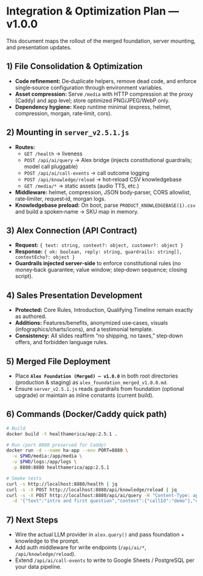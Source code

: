 # Integration & Optimization Plan — v1.0.0

This document maps the rollout of the merged foundation, server mounting, and presentation updates.

## 1) File Consolidation & Optimization
- **Code refinement:** De‑duplicate helpers, remove dead code, and enforce single‑source configuration through environment variables.
- **Asset compression:** Serve `/media` with HTTP compression at the proxy (Caddy) and app level; store optimized PNG/JPEG/WebP only.
- **Dependency hygiene:** Keep runtime minimal (express, helmet, compression, morgan, rate‑limit, cors).

## 2) Mounting in `server_v2.5.1.js`
- **Routes:**
  - `GET /health` → liveness
  - `POST /api/ai/query` → Alex bridge (injects constitutional guardrails; model call pluggable)
  - `POST /api/ai/call-events` → call outcome logging
  - `POST /api/knowledge/reload` → hot‑reload CSV knowledgebase
  - `GET /media/*` → static assets (audio TTS, etc.)
- **Middleware:** helmet, compression, JSON body‑parser, CORS allowlist, rate‑limiter, request‑id, morgan logs.
- **Knowledgebase preload:** On boot, parse `PRODUCT_KNOWLEDGEBASE(1).csv` and build a spoken‑name → SKU map in memory.

## 3) Alex Connection (API Contract)
- **Request:** `{ text: string, context?: object, customer?: object }`
- **Response:** `{ ok: boolean, reply: string, guardrails: string[], contextEcho?: object }`
- **Guardrails injected server‑side** to enforce constitutional rules (no money‑back guarantee; value window; step‑down sequence; closing script).

## 4) Sales Presentation Development
- **Protected:** Core Rules, Introduction, Qualifying Timeline remain exactly as authored.
- **Additions:** Features/benefits, anonymized use‑cases, visuals (infographics/charts/icons), and a testimonial template.
- **Consistency:** All slides reaffirm “no shipping, no taxes,” step‑down offers, and forbidden language rules.

## 5) Merged File Deployment
- Place **`Alex Foundation (Merged) — v1.0.0`** in both root directories (production & staging) as `alex_foundation_merged_v1.0.0.md`.
- Ensure `server_v2.5.1.js` reads guardrails from foundation (optional upgrade) or maintain as inline constants (current build).

## 6) Commands (Docker/Caddy quick path)
```bash
# Build
docker build -t healthamerica/app:2.5.1 .

# Run (port 8880 preserved for Caddy)
docker run -d --name ha-app --env PORT=8880 \
  -v $PWD/media:/app/media \
  -v $PWD/logs:/app/logs \
  -p 8880:8880 healthamerica/app:2.5.1

# Smoke tests
curl -s http://localhost:8880/health | jq
curl -s -X POST http://localhost:8880/api/knowledge/reload | jq
curl -s -X POST http://localhost:8880/api/ai/query -H "Content-Type: application/json" \
  -d '{"text":"intro and first question","context":{"callId":"demo"},"customer":{"firstName":"Pat"}}' | jq
```

## 7) Next Steps
- Wire the actual LLM provider in `alex.query()` and pass foundation + knowledge to the prompt.
- Add auth middleware for write endpoints (`/api/ai/*`, `/api/knowledge/reload`).
- Extend `/api/ai/call-events` to write to Google Sheets / PostgreSQL per your data pipeline.